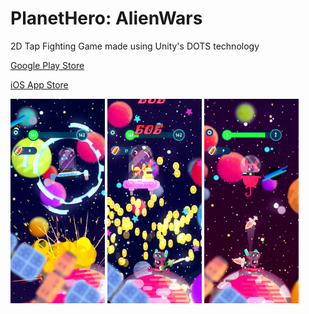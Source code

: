 # PlanetHero: AlienWars
2D Tap Fighting Game made using Unity's DOTS technology


[Google Play Store](https://play.google.com/store/apps/details?id=com.klausology.planetheroAlienwars)

[iOS App Store](https://apps.apple.com/us/app/planet-hero-alien-wars/id1494273692)


<p float="left">

<img src="Screenshots/1242x2688bb-1.png" width=30% height=30%>
<img src="Screenshots/1242x2688bb-2.png" width=30% height=30%>
<img src="Screenshots/1242x2688bb-3.png" width=30% height=30%>

</p>
